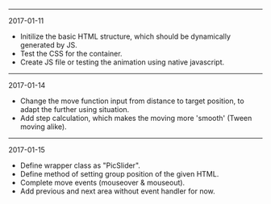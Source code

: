 *****************************************************************
2017-01-11
* Initilize the basic HTML structure, which should be dynamically generated by JS.
* Test the CSS for the container.
* Create JS file or testing the animation using native javascript.
*****************************************************************
2017-01-14
* Change the move function input from distance to target position, to adapt the further using situation.
* Add step calculation, which makes the moving more 'smooth' (Tween moving alike).
*****************************************************************
2017-01-15
* Define wrapper class as "PicSlider".
* Define method of setting group position of the given HTML.
* Complete move events (mouseover & mouseout).
* Add previous and next area without event handler for now.